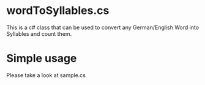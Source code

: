 # wordToSyllables.cs
This is a c# class that can be used to convert any German/English Word into Syllables and count them.
# Simple usage
Please take a look at sample.cs
